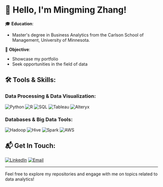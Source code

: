 # 👋 Hello, I'm Mingming Zhang!

🎓 **Education**: 
- Master's degree in Business Analytics from the Carlson School of Management, University of Minnesota.

💼 **Objective**: 
- Showcase my portfolio
- Seek opportunities in the field of data

## 🛠️ Tools & Skills:

### Data Processing & Data Visualization:

![Python](https://img.shields.io/badge/Python-FFD43B?style=for-the-badge&logo=python&logoColor=blue)
![R](https://img.shields.io/badge/R-276DC3?style=for-the-badge&logo=r&logoColor=white)
![SQL](https://img.shields.io/badge/MySQL-005C84?style=for-the-badge&logo=mysql&logoColor=white)
![Tableau](https://img.shields.io/badge/Tableau-E97627?style=for-the-badge&logo=Tableau&logoColor=white)
![Alteryx](https://img.shields.io/badge/Alteryx-50A14F?style=for-the-badge&logo=alteryx&logoColor=white)

### Databases & Big Data Tools:

![Hadoop](https://img.shields.io/badge/Hadoop-0F79A7?style=for-the-badge&logo=hadoop&logoColor=white)
![Hive](https://img.shields.io/badge/Hive-FDEE21?style=for-the-badge&logo=apachehive&logoColor=black)
![Spark](https://img.shields.io/badge/Apache_Spark-FFFFFF?style=for-the-badge&logo=apachespark&logoColor=#E35A16)
![AWS](https://img.shields.io/badge/Amazon_AWS-FF9900?style=for-the-badge&logo=amazonaws&logoColor=white)



## 📬 Get In Touch:
[![LinkedIn](https://img.shields.io/badge/LinkedIn-0077B5?style=for-the-badge&logo=linkedin&logoColor=white)](https://www.linkedin.com/in/mingmingzhang1/)
[![Email](https://img.shields.io/badge/Gmail-D14836?style=for-the-badge&logo=gmail&logoColor=white)](mailto:zhan8549@umn.edu)


---

Feel free to explore my repositories and engage with me on topics related to data analytics!

